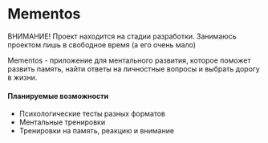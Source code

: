 # Mementos
ВНИМАНИЕ! Проект находится на стадии разработки. Занимаюсь проектом лишь в свободное время (а его очень мало)

Mementos - приложение для ментального развития, которое поможет развить память, найти ответы на личностные вопросы и выбрать дорогу в жизни.
#### Планируемые возможности
- Психологические тесты разных форматов
- Ментальные тренировки
- Тренировки на память, реакцию и внимание
